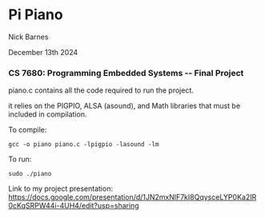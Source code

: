 # Pi Piano

Nick Barnes

December 13th 2024

### CS 7680: Programming Embedded Systems -- Final Project

piano.c contains all the code required to run the project.

it relies on the PIGPIO, ALSA (asound), and Math libraries that must be included in compilation.

To compile:

```
gcc -o piano piano.c -lpigpio -lasound -lm
```

To run:

```
sudo ./piano
```

Link to my project presentation: https://docs.google.com/presentation/d/1JN2mxNlF7kI8QqysceLYP0Ka2IR0cKqSRPW44i-4UH4/edit?usp=sharing
